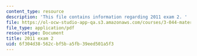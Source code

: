 ```yaml
---
content_type: resource
description: 'This file contains information regarding 2011 exam 2. '
file: https://ol-ocw-studio-app-qa.s3.amazonaws.com/courses/3-044-materials-processing-spring-2013/6f304d38562cbf5ba5fb39eed501a5f3_MIT3_044S13_2011exam2.pdf
file_type: application/pdf
resourcetype: Document
title: 2011 exam 2
uid: 6f304d38-562c-bf5b-a5fb-39eed501a5f3
---
```

